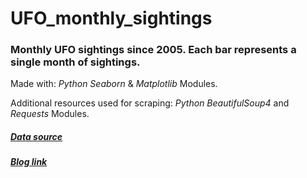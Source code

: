 # UFO_monthly_sightings
### Monthly UFO sightings since 2005. Each bar represents a single month of sightings.

Made with: *Python Seaborn* & *Matplotlib* Modules.

Additional resources used for scraping: *Python BeautifulSoup4* and *Requests* Modules.


##### [Data source](https://nuforc.org/webreports/ndxevent.html)
##### [Blog link](https://kjanus03.tumblr.com/post/698849857621917696/ufo-report-index-by-month)
